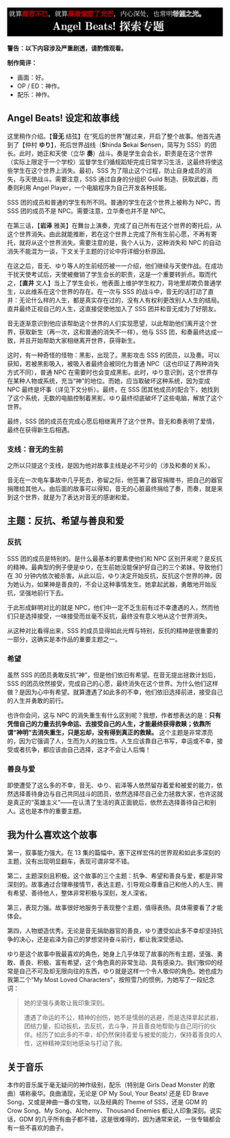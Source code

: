 ![Angel Beats](https://github.com/neteroster/blog/blob/main/angel-beats.png)

**警告：以下内容涉及严重剧透，请酌情观看。**

**制作简评：**

* 画面：好。
* OP / ED：神作。
* 配乐：神作。


## Angel Beats! 设定和故事线

这里稍作介绍。【**音无** 结弦】在“死后的世界”醒过来，开启了整个故事。他首先遇到了【仲村 **ゆり**】，死后世界战线（**S**hinda **S**ekai **S**ensen，简写为 SSS）的团长。此时，她正和天使（立华 **奏**）战斗。奏是学生会会长，职责是在这个世界（实际上限定于一个学校）监督学生们循规蹈矩完成日常学习生活，这最终将使这些学生在这个世界上消失。最初，SSS 为了阻止这个过程，防止自身成员的消失，与天使战斗。需要注意，SSS 通过自身的分组织 Guild 制造、获取武器，而奏则利用 Angel Player，一个电脑程序为自己开发各种技能。

SSS 团的成员和普通的学生有所不同。普通的学生在这个世界上被称为 NPC，而 SSS 团的成员不是 NPC。需要注意，立华奏也并不是 NPC。

在第三话，【**岩泽** 雅美】在舞台上演奏，完成了自己所有在这个世界的寄托后，从这个世界消失。由此就能推断，若在这个世界上完成了所有生前心愿，不再有寄托，就将从这个世界消失。需要注意的是，我个人认为，这种消失和 NPC 的自动消失不能混为一谈，下文关于主题的讨论中将详细分析原因。

在这之后，音无、ゆり等人的生前经历被一一介绍，他们继续与天使作战。在成功干扰天使考试后，天使被撤销了学生会长的职责，这是一个重要转折点。取而代之，【**直井** 文人】当上了学生会长，他表面上维护学生权力，背地里却欺负普通学生，以此维系在这个世界的存在。在一次与 SSS 的战斗中，音无的话打动了直井：无论什么样的人生，都是真实存在过的，没有人有权利更改别人人生的结局。直井最终正视自己的人生，这直接促使他加入了 SSS 团并和音无成为了好朋友。

音无逐渐意识到他应该帮助这个世界的人们实现愿望，以此帮助他们离开这个世界，获取新生（再一次，这和普通的消失不一样）。他与 SSS 团，和奏最终达成一致，并且开始帮助大家相继离开世界，获得新生。

这时，有一种奇怪的怪物：黑影，出现了。黑影攻击 SSS 的团员，以及奏。可以获知，若被黑影吸入，被吸入者最终会被同化为普通 NPC（这也印证了两种消失方式不同），普通 NPC 在需要时也会变成黑影。此时，ゆり意识到，这个世界存在某种人物或系统，充当“神”的地位。而她，应当取破坏这种系统，因为变成 NPC 最终是坏事（详见下文分析）。最终，在 SSS 团其他成员的配合下，她找到了这个系统，无数的电脑控制着黑影。ゆり最终彻底破坏了这些电脑，解放了这个世界。

最终，SSS 团的成员在完成心愿后相继离开了这个世界。音无和奏表明了爱情，最终在获得新生后相遇。

### 支线：音无的生前

之所以只提这个支线，是因为他对故事主线是必不可少的（涉及和奏的关系）。

音无在一次电车事故中几乎死去，弥留之际，他签署了器官捐赠书，把自己的器官捐赠给其他人。由后面的故事可以得知，音无的心脏最终捐给了奏，而奏，就是来到这个世界，就是为了表达对音无的感谢和爱。

## 主题：反抗、希望与善良和爱

### 反抗

SSS 团的成员是特别的。是什么最基本的要素使他们和 NPC 区别开来呢？是反抗的精神。最典型的例子便是ゆり，在生前她没能保护好自己的三个弟妹，导致他们在 30 分钟内依次被杀害。从此以后，ゆり决定开始反抗，反抗这个世界的神，因为她认为，如果神是善良的，不会让这种事情发生。她拿起武器，勇敢地开始反抗，坚强地前行下去。

于此形成鲜明对比的就是 NPC，他们中一定不乏生前有过不幸遭遇的人，然而他们只是选择接受，一味接受而丝毫不反抗，最终没有意义地从这个世界消失。

从这种对比看得出来，SSS 的成员显得如此光辉与特别，反抗的精神是很重要的一部分，这确实是本作品的重要主题之一。

### 希望

虽然 SSS 的团员勇敢反抗“神”，但是他们依旧有希望。在音无提出拯救计划后，SSS 的团员欣然接受，完成自己的心愿，最终消失在这个世界。为什么他们这样做？是因为心中有希望。就算遭遇了如此多的不幸，他们依旧选择前进，接受自己的人生并勇敢的前行。

也许你会问，这与 NPC 的消失重生有什么区别呢？我想，作者想表达的是：**只有凭借自己的力量去抗争命运、去接受自己的人生，才能最终获得救赎；依靠所谓“神明”去消失重生，只是忘却，没有得到真正的救赎。** 这个主题是非常漂亮的，因为它强调了人，生而为人的独立性。人生应该靠自己书写，幸运或不幸，接受或者抗争，都应该由自己选择，这才不会让人后悔！

### 善良与爱

即使遭受了这么多的不幸，音无、ゆり、岩泽等人依然留存着爱和被爱的能力，依然选择善待身边与自己共同战斗的团员，依然选择尽自己全力拯救大家，也许这就是真正的“英雄主义”——在认清了生活的真正面貌后，依然去选择善待自己和别人。这也是本作的重要主题。

## 我为什么喜欢这个故事

第一，叙事能力强大。在 13 集的篇幅中，塞下这样宏伟的世界观和如此多深刻的主题，没有出现明显翻车，表现可谓非常不错。

第二，主题深刻且积极。这个故事的三个主题：抗争、希望和善良与爱，都是非常深刻的。故事通过合理串接情节，表达主题，引导观众尊重自己和他人的人生、拥有希望、善待他人，整体非常积极与深刻，发人深省。

第三，表现力强。故事很好地服务于表现整个主题，值得表扬。具体需要看了才能体会。

第四，人物塑造优秀。无论是音无捐助器官的善良，ゆり遭受如此多不幸却坚持抗争的决心，还是岩泽为自己的梦想坚持奋斗前行，都让我深受感动。

ゆり是这个故事中我最喜欢的角色，她身上几乎体现了故事的所有主题，坚强、勇敢、善良、积极、富有希望，这个角色真的非常生动、具有感染力。我们敬仰的经常是自己不可及却无限向往的东西，ゆり就是这样一个令人敬仰的角色。她也成为我第二个“My Most Loved Characters”，按照雪乃的惯例，为她写了一段纪念词：

> 她的坚强与勇敢让我印象深刻。
>
> 遭遇了命运的不公，精神的创伤，她不是懦弱的逃避，而是选择拿起武器，团结力量，扣动扳机，去反抗，去斗争，并且善良地帮助与自己同行的伙伴。经历了如此多的不幸，却仍然保持着爱与被爱的能力，保持着善良的人性，这种精神深刻地感染与打动了我。

## 关于音乐

本作的音乐属于毫无疑问的神作级别，配乐（特别是 Girls Dead Monster 的歌曲）堪称豪华。良曲涌现，无论是 OP My Soul, Your Beats! 还是 ED Brave Song，又或是神曲一番の宝物，以及经典的 Theme of SSS，还是 GDM 的 Crow Song、My Song、Alchemy、Thousand Enemies 都让人印象深刻。说实话，GDM 的几乎所有曲子都不错，这是很难得的，因为通常来说，一张专辑都会有一些不喜欢的曲子。
